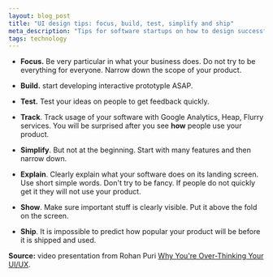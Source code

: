 ```yaml
---
layout: blog_post
title: "UI design tips: focus, build, test, simplify and ship"
meta_description: "Tips for software startups on how to design successfull products."
tags: technology
---
```


* **Focus.** Be very particular in what your business does. Do not try to be everything for everyone. Narrow down the scope of your product.

* **Build.** start developing interactive prototyple ASAP.

* **Test.** Test your ideas on people to get feedback quickly.

* **Track**. Track usage of your software with Google Analytics, Heap, Flurry services. You will be surprised after you see **how** people use your product.

* **Simplify**. But not at the beginning. Start with many features and then narrow down.

* **Explain**. Clearly explain what your software does on its landing screen. Use short simple words. Don't try to be fancy. If people do not quickly get it they will not use your product.

* **Show**. Make sure important stuff is clearly visible. Put it above the fold on the screen.

* **Ship**. It is impossible to predict how popular your product will be before it is shipped and used.

**Source:** video presentation from Rohan Puri [Why You're Over-Thinking Your UI/UX](https://www.youtube.com/watch?v=Is2O666qDPs).




